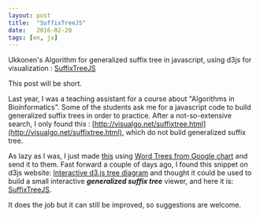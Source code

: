 ```yaml
---
layout: post
title:  "SuffixTreeJS"
date:   2016-02-20
tags: [en, js]
---
```


Ukkonen's Algorithm for generalized suffix tree in javascript, using d3js for visualization : [SuffixTreeJS](http://blog.mrnoutahi.com/SuffixTreeJS/)
<!--more-->

This post will be short. 

Last year, I was a teaching assistant for a course about "Algorithms in Bioinformatics". Some of the students ask me for a javascript code to build generalized suffix trees in order to practice. After a not-so-extensive search, I only found this : [http://visualgo.net/suffixtree.html](http://visualgo.net/suffixtree.html), which do not build generalized suffix tree. 

As lazy as I was, I just made [this](https://jsfiddle.net/tgqL2444/3/) using [Word Trees from Google chart](https://developers.google.com/chart/interactive/docs/gallery/wordtree) and send it to them. Fast forward a couple of days ago, I found this snippet on d3js website:  [Interactive d3.js tree diagram](http://bl.ocks.org/d3noob/8375092) and thought it could be used to build a small interactive **_generalized suffix tree_** viewer, and here it is: [SuffixTreeJS](http://blog.mrnoutahi.com/SuffixTreeJS/).  

It does the job but it can still be improved, so suggestions are welcome.
